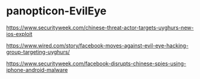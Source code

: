 # panopticon-EvilEye

https://www.securityweek.com/chinese-threat-actor-targets-uyghurs-new-ios-exploit

https://www.wired.com/story/facebook-moves-against-evil-eye-hacking-group-targeting-uyghurs/

https://www.securityweek.com/facebook-disrupts-chinese-spies-using-iphone-android-malware
